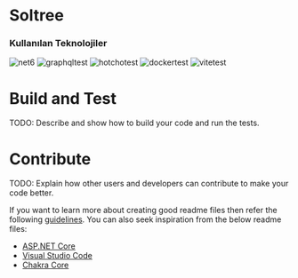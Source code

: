 # Soltree
 
### Kullanılan Teknolojiler
![net6](https://user-images.githubusercontent.com/55712037/188874184-fe275a7d-9a98-424a-b59c-ce6b1dc9e0f6.png)
![graphqltest](https://user-images.githubusercontent.com/55712037/188874190-d22f077b-169b-4e45-8768-1bbfa4bbd039.png)
![hotchotest](https://user-images.githubusercontent.com/55712037/188874201-a3331850-4961-44df-951f-2cfafdaae120.png)
![dockertest](https://user-images.githubusercontent.com/55712037/188874211-a469ecec-124d-4f4c-8685-cdd24992461e.png)
![vitetest](https://user-images.githubusercontent.com/55712037/188874248-e6d088dc-4e17-4a53-8eb7-e368d480a483.png)



# Build and Test
TODO: Describe and show how to build your code and run the tests. 

# Contribute
TODO: Explain how other users and developers can contribute to make your code better. 

If you want to learn more about creating good readme files then refer the following [guidelines](https://docs.microsoft.com/en-us/azure/devops/repos/git/create-a-readme?view=azure-devops). You can also seek inspiration from the below readme files:
- [ASP.NET Core](https://github.com/aspnet/Home)
- [Visual Studio Code](https://github.com/Microsoft/vscode)
- [Chakra Core](https://github.com/Microsoft/ChakraCore)
